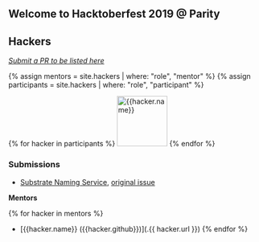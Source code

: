 ## Welcome to Hacktoberfest 2019 @ Parity

## Hackers
_[Submit a PR to be listed here](faq/#how-can-i-submit-my-profile-for-the-front-page)_

{% assign mentors = site.hackers | where: "role", "mentor"  %}
{% assign participants = site.hackers | where: "role", "participant"  %}


<style>
ul.unstyled {
    list-style: none;
    padding: 0;
    margin: 0;
}

ul.unstyled li {
    display: inline-block;
}

ul.unstyled li img {
    width: 100px;
    display: inline-block;
}

</style>

<ul class="unstyled">
{% for hacker in participants  %}
    <li>
        <a href="https://github.com/{{hacker.github}}" title="{{hacker.name}}"><img src="https://github.com/{{hacker.github}}.png" alt="{{hacker.name}}"/>
        </a>
    </li>
{% endfor %}
</ul>

### Submissions

- [Substrate Naming Service](https://github.com/hskang9/substrate-naming-service/tree/master), [original issue](https://github.com/substrate-developer-hub/hacktoberfest/issues/20)

**Mentors**

{% for hacker in mentors  %}
- [{{hacker.name}} ({{hacker.github}})](.{{ hacker.url }})
{% endfor %}
